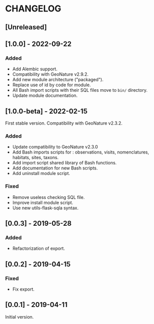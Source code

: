 # CHANGELOG

## [Unreleased]

## [1.0.0] - 2022-09-22

### Added

* Add Alembic support.
* Compatibility with GeoNature v2.9.2.
* Add new module architecture ("packaged").
* Replace use of id by code for module.
* All Bash import scripts with their SQL files move to `bin/` directory.
* Update module documentation.

## [1.0.0-beta] - 2022-02-15

First stable version. Compatibility with GeoNature v2.3.2.

### Added

* Update compatibility to GeoNature v2.3.0
* Add Bash imports scripts for : observations, visits, nomenclatures, habitats, sites, taxons.
* Add import script shared library of Bash functions.
* Add documentation for new Bash scripts.
* Add uninstall module script.

### Fixed

* Remove useless checking SQL file.
* Improve install module script.
* Use new utils-flask-sqla syntax.

## [0.0.3] - 2019-05-28
### Added

* Refactorization of export.
## [0.0.2] - 2019-04-15
### Fixed

* Fix export.


## [0.0.1] - 2019-04-11

Initial version.

